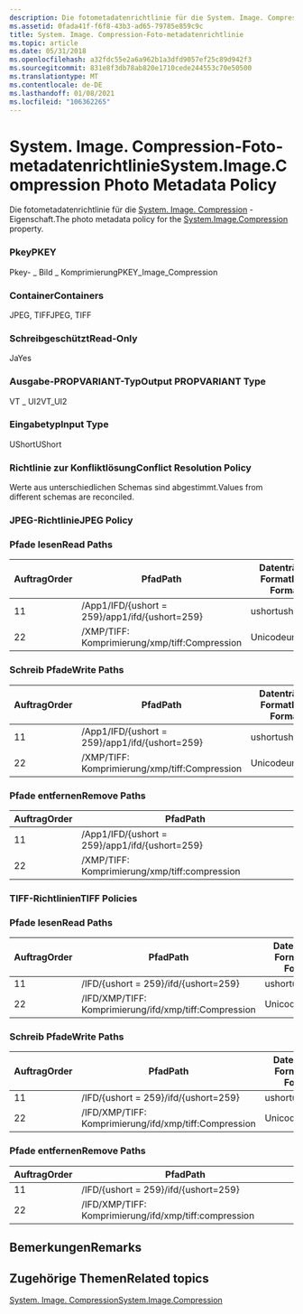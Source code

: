 ```yaml
---
description: Die fotometadatenrichtlinie für die System. Image. Compression-Eigenschaft.
ms.assetid: 0fada41f-f6f8-43b3-ad65-79785e859c9c
title: System. Image. Compression-Foto-metadatenrichtlinie
ms.topic: article
ms.date: 05/31/2018
ms.openlocfilehash: a32fdc55e2a6a962b1a3dfd9057ef25c89d942f3
ms.sourcegitcommit: 831e8f3db78ab820e1710cede244553c70e50500
ms.translationtype: MT
ms.contentlocale: de-DE
ms.lasthandoff: 01/08/2021
ms.locfileid: "106362265"
---
```

# <a name="systemimagecompression-photo-metadata-policy"></a><span data-ttu-id="90876-103">System. Image. Compression-Foto-metadatenrichtlinie</span><span class="sxs-lookup"><span data-stu-id="90876-103">System.Image.Compression Photo Metadata Policy</span></span>

<span data-ttu-id="90876-104">Die fotometadatenrichtlinie für die [System. Image. Compression](../properties/props-system-image-compression.md) -Eigenschaft.</span><span class="sxs-lookup"><span data-stu-id="90876-104">The photo metadata policy for the [System.Image.Compression](../properties/props-system-image-compression.md) property.</span></span>

### <a name="pkey"></a><span data-ttu-id="90876-105">Pkey</span><span class="sxs-lookup"><span data-stu-id="90876-105">PKEY</span></span>

<span data-ttu-id="90876-106">Pkey- \_ Bild \_ Komprimierung</span><span class="sxs-lookup"><span data-stu-id="90876-106">PKEY\_Image\_Compression</span></span>

### <a name="containers"></a><span data-ttu-id="90876-107">Container</span><span class="sxs-lookup"><span data-stu-id="90876-107">Containers</span></span>

<span data-ttu-id="90876-108">JPEG, TIFF</span><span class="sxs-lookup"><span data-stu-id="90876-108">JPEG, TIFF</span></span>

### <a name="read-only"></a><span data-ttu-id="90876-109">Schreibgeschützt</span><span class="sxs-lookup"><span data-stu-id="90876-109">Read-Only</span></span>

<span data-ttu-id="90876-110">Ja</span><span class="sxs-lookup"><span data-stu-id="90876-110">Yes</span></span>

### <a name="output-propvariant-type"></a><span data-ttu-id="90876-111">Ausgabe-PROPVARIANT-Typ</span><span class="sxs-lookup"><span data-stu-id="90876-111">Output PROPVARIANT Type</span></span>

<span data-ttu-id="90876-112">VT \_ UI2</span><span class="sxs-lookup"><span data-stu-id="90876-112">VT\_UI2</span></span>

### <a name="input-type"></a><span data-ttu-id="90876-113">Eingabetyp</span><span class="sxs-lookup"><span data-stu-id="90876-113">Input Type</span></span>

<span data-ttu-id="90876-114">UShort</span><span class="sxs-lookup"><span data-stu-id="90876-114">UShort</span></span>

### <a name="conflict-resolution-policy"></a><span data-ttu-id="90876-115">Richtlinie zur Konfliktlösung</span><span class="sxs-lookup"><span data-stu-id="90876-115">Conflict Resolution Policy</span></span>

<span data-ttu-id="90876-116">Werte aus unterschiedlichen Schemas sind abgestimmt.</span><span class="sxs-lookup"><span data-stu-id="90876-116">Values from different schemas are reconciled.</span></span>

### <a name="jpeg-policy"></a><span data-ttu-id="90876-117">JPEG-Richtlinie</span><span class="sxs-lookup"><span data-stu-id="90876-117">JPEG Policy</span></span>

### <a name="read-paths"></a><span data-ttu-id="90876-118">Pfade lesen</span><span class="sxs-lookup"><span data-stu-id="90876-118">Read Paths</span></span>



| <span data-ttu-id="90876-119">Auftrag</span><span class="sxs-lookup"><span data-stu-id="90876-119">Order</span></span> | <span data-ttu-id="90876-120">Pfad</span><span class="sxs-lookup"><span data-stu-id="90876-120">Path</span></span>                   | <span data-ttu-id="90876-121">Datenträger Format</span><span class="sxs-lookup"><span data-stu-id="90876-121">Disk Format</span></span> |
|-------|------------------------|-------------|
| <span data-ttu-id="90876-122">1</span><span class="sxs-lookup"><span data-stu-id="90876-122">1</span></span>     | <span data-ttu-id="90876-123">/App1/IFD/{ushort = 259}</span><span class="sxs-lookup"><span data-stu-id="90876-123">/app1/ifd/{ushort=259}</span></span> | <span data-ttu-id="90876-124">ushort</span><span class="sxs-lookup"><span data-stu-id="90876-124">ushort</span></span>      |
| <span data-ttu-id="90876-125">2</span><span class="sxs-lookup"><span data-stu-id="90876-125">2</span></span>     | <span data-ttu-id="90876-126">/XMP/TIFF: Komprimierung</span><span class="sxs-lookup"><span data-stu-id="90876-126">/xmp/tiff:Compression</span></span>  | <span data-ttu-id="90876-127">Unicode</span><span class="sxs-lookup"><span data-stu-id="90876-127">unicode</span></span>     |



 

### <a name="write-paths"></a><span data-ttu-id="90876-128">Schreib Pfade</span><span class="sxs-lookup"><span data-stu-id="90876-128">Write Paths</span></span>



| <span data-ttu-id="90876-129">Auftrag</span><span class="sxs-lookup"><span data-stu-id="90876-129">Order</span></span> | <span data-ttu-id="90876-130">Pfad</span><span class="sxs-lookup"><span data-stu-id="90876-130">Path</span></span>                   | <span data-ttu-id="90876-131">Datenträger Format</span><span class="sxs-lookup"><span data-stu-id="90876-131">Disk Format</span></span> |
|-------|------------------------|-------------|
| <span data-ttu-id="90876-132">1</span><span class="sxs-lookup"><span data-stu-id="90876-132">1</span></span>     | <span data-ttu-id="90876-133">/App1/IFD/{ushort = 259}</span><span class="sxs-lookup"><span data-stu-id="90876-133">/app1/ifd/{ushort=259}</span></span> | <span data-ttu-id="90876-134">ushort</span><span class="sxs-lookup"><span data-stu-id="90876-134">ushort</span></span>      |
| <span data-ttu-id="90876-135">2</span><span class="sxs-lookup"><span data-stu-id="90876-135">2</span></span>     | <span data-ttu-id="90876-136">/XMP/TIFF: Komprimierung</span><span class="sxs-lookup"><span data-stu-id="90876-136">/xmp/tiff:Compression</span></span>  | <span data-ttu-id="90876-137">Unicode</span><span class="sxs-lookup"><span data-stu-id="90876-137">unicode</span></span>     |



 

### <a name="remove-paths"></a><span data-ttu-id="90876-138">Pfade entfernen</span><span class="sxs-lookup"><span data-stu-id="90876-138">Remove Paths</span></span>



| <span data-ttu-id="90876-139">Auftrag</span><span class="sxs-lookup"><span data-stu-id="90876-139">Order</span></span> | <span data-ttu-id="90876-140">Pfad</span><span class="sxs-lookup"><span data-stu-id="90876-140">Path</span></span>                   |
|-------|------------------------|
| <span data-ttu-id="90876-141">1</span><span class="sxs-lookup"><span data-stu-id="90876-141">1</span></span>     | <span data-ttu-id="90876-142">/App1/IFD/{ushort = 259}</span><span class="sxs-lookup"><span data-stu-id="90876-142">/app1/ifd/{ushort=259}</span></span> |
| <span data-ttu-id="90876-143">2</span><span class="sxs-lookup"><span data-stu-id="90876-143">2</span></span>     | <span data-ttu-id="90876-144">/XMP/TIFF: Komprimierung</span><span class="sxs-lookup"><span data-stu-id="90876-144">/xmp/tiff:compression</span></span>  |



 

### <a name="tiff-policies"></a><span data-ttu-id="90876-145">TIFF-Richtlinien</span><span class="sxs-lookup"><span data-stu-id="90876-145">TIFF Policies</span></span>

### <a name="read-paths"></a><span data-ttu-id="90876-146">Pfade lesen</span><span class="sxs-lookup"><span data-stu-id="90876-146">Read Paths</span></span>



| <span data-ttu-id="90876-147">Auftrag</span><span class="sxs-lookup"><span data-stu-id="90876-147">Order</span></span> | <span data-ttu-id="90876-148">Pfad</span><span class="sxs-lookup"><span data-stu-id="90876-148">Path</span></span>                      | <span data-ttu-id="90876-149">Datenträger Format</span><span class="sxs-lookup"><span data-stu-id="90876-149">Disk Format</span></span> |
|-------|---------------------------|-------------|
| <span data-ttu-id="90876-150">1</span><span class="sxs-lookup"><span data-stu-id="90876-150">1</span></span>     | <span data-ttu-id="90876-151">/IFD/{ushort = 259}</span><span class="sxs-lookup"><span data-stu-id="90876-151">/ifd/{ushort=259}</span></span>         | <span data-ttu-id="90876-152">ushort</span><span class="sxs-lookup"><span data-stu-id="90876-152">ushort</span></span>      |
| <span data-ttu-id="90876-153">2</span><span class="sxs-lookup"><span data-stu-id="90876-153">2</span></span>     | <span data-ttu-id="90876-154">/IFD/XMP/TIFF: Komprimierung</span><span class="sxs-lookup"><span data-stu-id="90876-154">/ifd/xmp/tiff:Compression</span></span> | <span data-ttu-id="90876-155">Unicode</span><span class="sxs-lookup"><span data-stu-id="90876-155">unicode</span></span>     |



 

### <a name="write-paths"></a><span data-ttu-id="90876-156">Schreib Pfade</span><span class="sxs-lookup"><span data-stu-id="90876-156">Write Paths</span></span>



| <span data-ttu-id="90876-157">Auftrag</span><span class="sxs-lookup"><span data-stu-id="90876-157">Order</span></span> | <span data-ttu-id="90876-158">Pfad</span><span class="sxs-lookup"><span data-stu-id="90876-158">Path</span></span>                      | <span data-ttu-id="90876-159">Datenträger Format</span><span class="sxs-lookup"><span data-stu-id="90876-159">Disk Format</span></span> |
|-------|---------------------------|-------------|
| <span data-ttu-id="90876-160">1</span><span class="sxs-lookup"><span data-stu-id="90876-160">1</span></span>     | <span data-ttu-id="90876-161">/IFD/{ushort = 259}</span><span class="sxs-lookup"><span data-stu-id="90876-161">/ifd/{ushort=259}</span></span>         | <span data-ttu-id="90876-162">ushort</span><span class="sxs-lookup"><span data-stu-id="90876-162">ushort</span></span>      |
| <span data-ttu-id="90876-163">2</span><span class="sxs-lookup"><span data-stu-id="90876-163">2</span></span>     | <span data-ttu-id="90876-164">/IFD/XMP/TIFF: Komprimierung</span><span class="sxs-lookup"><span data-stu-id="90876-164">/ifd/xmp/tiff:Compression</span></span> | <span data-ttu-id="90876-165">Unicode</span><span class="sxs-lookup"><span data-stu-id="90876-165">unicode</span></span>     |



 

### <a name="remove-paths"></a><span data-ttu-id="90876-166">Pfade entfernen</span><span class="sxs-lookup"><span data-stu-id="90876-166">Remove Paths</span></span>



| <span data-ttu-id="90876-167">Auftrag</span><span class="sxs-lookup"><span data-stu-id="90876-167">Order</span></span> | <span data-ttu-id="90876-168">Pfad</span><span class="sxs-lookup"><span data-stu-id="90876-168">Path</span></span>                      |
|-------|---------------------------|
| <span data-ttu-id="90876-169">1</span><span class="sxs-lookup"><span data-stu-id="90876-169">1</span></span>     | <span data-ttu-id="90876-170">/IFD/{ushort = 259}</span><span class="sxs-lookup"><span data-stu-id="90876-170">/ifd/{ushort=259}</span></span>         |
| <span data-ttu-id="90876-171">2</span><span class="sxs-lookup"><span data-stu-id="90876-171">2</span></span>     | <span data-ttu-id="90876-172">/IFD/XMP/TIFF: Komprimierung</span><span class="sxs-lookup"><span data-stu-id="90876-172">/ifd/xmp/tiff:compression</span></span> |



 

## <a name="remarks"></a><span data-ttu-id="90876-173">Bemerkungen</span><span class="sxs-lookup"><span data-stu-id="90876-173">Remarks</span></span>

## <a name="related-topics"></a><span data-ttu-id="90876-174">Zugehörige Themen</span><span class="sxs-lookup"><span data-stu-id="90876-174">Related topics</span></span>

<dl> <dt>

[<span data-ttu-id="90876-175">System. Image. Compression</span><span class="sxs-lookup"><span data-stu-id="90876-175">System.Image.Compression</span></span>](../properties/props-system-image-compression.md)
</dt> </dl>

 

 
